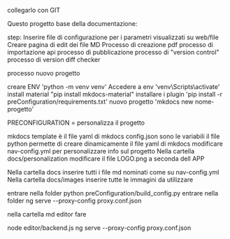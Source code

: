 collegarlo con GIT 



Questo progetto base della documentazione:

step:
Inserire file di configurazione per i parametri visualizzati su web/file
Creare pagina di edit dei file MD
Processo di creazione pdf
processo di importazione api
processo di pubblicazione
processo di "version control"
processo di version diff checker


processo nuovo progetto

creare ENV  'python -m venv venv'
Accedere a env 'venv\Scripts\activate'
install material "pip install mkdocs-material"
installare i plugin 'pip install -r preConfiguration/requirements.txt'
nuovo progetto 'mkdocs new nome-progetto'


PRECONFIGURATION = personalizza il progetto

mkdocs template è il file yaml di mkdocs
config.json sono le variabili 
il file python permette di creare dinamicamente il file yaml di mkdocs
modificare nav-config.yml per personalizzare info sul progetto
Nella cartella docs/personalization modificare il file LOGO.png a seconda dell APP

Nella cartella docs inserire tutti i file md nominati come su nav-config.yml
Nella cartella docs/images inserire tutte le immagini da utilizzare

entrare nella folder
python preConfiguration/build_config.py
entrare nella folder
ng serve --proxy-config proxy.conf.json    





nella cartella md editor fare 

node editor/backend.js
ng serve --proxy-config proxy.conf.json